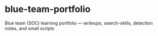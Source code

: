 # blue-team-portfolio
Blue team (SOC) learning portfolio — writeups, search-skills, detection notes, and small scripts
